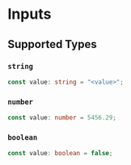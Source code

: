 # Inputs


## Supported Types

### `string`

```typescript
const value: string = "<value>";
```

### `number`

```typescript
const value: number = 5456.29;
```

### `boolean`

```typescript
const value: boolean = false;
```

